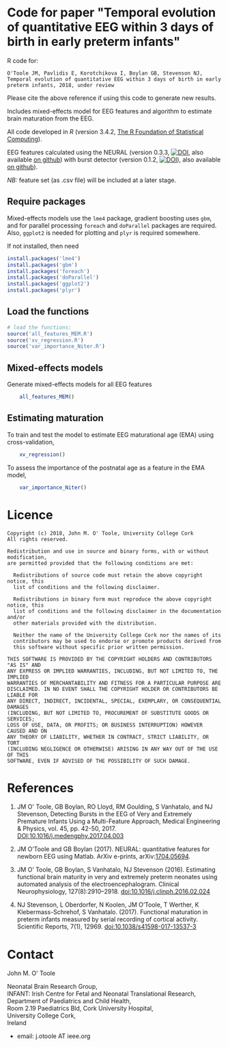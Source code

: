 # Code for paper "Temporal evolution of quantitative EEG within 3 days of birth in early preterm infants"

R code for:

`O'Toole JM, Pavlidis E, Korotchikova I, Boylan GB, Stevenson NJ, Temporal evolution of
quantitative EEG within 3 days of birth in early preterm infants, 2018, under review`

Please cite the above reference if using this code to generate new results. 


Includes mixed-effects model for EEG features and algorithm to estimate brain maturation
from the EEG.

All code developed in _R_ (version 3.4.2, [The R Foundation of Statistical
Computing](http://www.r-project.org)).


EEG features calculated using the NEURAL (version 0.3.3,
[![DOI](https://zenodo.org/badge/DOI/10.5281/zenodo.1052811.svg)](https://doi.org/10.5281/zenodo.1052811),
also available [on github](https://github.com/otoolej/qEEG_feature_set)) with burst
detector (version 0.1.2,
[![DOI](https://zenodo.org/badge/42042482.svg)](https://zenodo.org/badge/latestdoi/42042482)),
also available [on github](https://github.com/otoolej/burst_detector)).


*NB:* feature set (as .csv file) will be included at a later stage. 


## Require packages
Mixed-effects models use the `lme4` package, gradient boosting uses `gbm`, and for
parallel processing `foreach` and `doParallel` packages are required. Also, `ggplot2` is
needed for plotting and `plyr` is required somewhere. 

If not installed, then need

``` R
install.packages('lme4')
install.packages('gbm')
install.packages('foreach')
install.packages('doParallel')
install.packages('ggplot2')
install.packages('plyr')
```

## Load the functions

``` R
# load the functions:
source('all_features_MEM.R')	
source('xv_regression.R')	
source('var_importance_Niter.R')
```

## Mixed-effects models

Generate mixed-effects models for all EEG features
``` R
	all_features_MEM()
```

## Estimating maturation

To train and test the model to estimate EEG maturational age (EMA) using cross-validation, 
``` R
	xv_regression()
```

To assess the importance of the postnatal age as a feature in the EMA model,
``` R
	var_importance_Niter()
```




# Licence

```
Copyright (c) 2018, John M. O' Toole, University College Cork
All rights reserved.

Redistribution and use in source and binary forms, with or without modification,
are permitted provided that the following conditions are met:

  Redistributions of source code must retain the above copyright notice, this
  list of conditions and the following disclaimer.

  Redistributions in binary form must reproduce the above copyright notice, this
  list of conditions and the following disclaimer in the documentation and/or
  other materials provided with the distribution.

  Neither the name of the University College Cork nor the names of its
  contributors may be used to endorse or promote products derived from
  this software without specific prior written permission.

THIS SOFTWARE IS PROVIDED BY THE COPYRIGHT HOLDERS AND CONTRIBUTORS "AS IS" AND
ANY EXPRESS OR IMPLIED WARRANTIES, INCLUDING, BUT NOT LIMITED TO, THE IMPLIED
WARRANTIES OF MERCHANTABILITY AND FITNESS FOR A PARTICULAR PURPOSE ARE
DISCLAIMED. IN NO EVENT SHALL THE COPYRIGHT HOLDER OR CONTRIBUTORS BE LIABLE FOR
ANY DIRECT, INDIRECT, INCIDENTAL, SPECIAL, EXEMPLARY, OR CONSEQUENTIAL DAMAGES
(INCLUDING, BUT NOT LIMITED TO, PROCUREMENT OF SUBSTITUTE GOODS OR SERVICES;
LOSS OF USE, DATA, OR PROFITS; OR BUSINESS INTERRUPTION) HOWEVER CAUSED AND ON
ANY THEORY OF LIABILITY, WHETHER IN CONTRACT, STRICT LIABILITY, OR TORT
(INCLUDING NEGLIGENCE OR OTHERWISE) ARISING IN ANY WAY OUT OF THE USE OF THIS
SOFTWARE, EVEN IF ADVISED OF THE POSSIBILITY OF SUCH DAMAGE.
```

# References

1. JM O' Toole, GB Boylan, RO Lloyd, RM Goulding, S Vanhatalo, and NJ Stevenson,
   Detecting Bursts in the EEG of Very and Extremely Premature Infants Using a
   Multi-Feature Approach, Medical Engineering & Physics, vol. 45, pp. 42-50, 2017.
   [DOI:10.1016/j.medengphy.2017.04.003](https://doi.org/10.1016/j.medengphy.2017.04.003)

2. JM O’Toole and GB Boylan (2017). NEURAL: quantitative features for newborn EEG using
   Matlab. ArXiv e-prints, arXiv:[1704.05694](https://arxiv.org/abs/1704.05694).

3. JM O’ Toole, GB Boylan, S Vanhatalo, NJ Stevenson (2016). Estimating functional brain
   maturity in very and extremely preterm neonates using automated analysis of the
   electroencephalogram. Clinical Neurophysiology,
   127(8):2910–2918. [doi:10.1016/j.clinph.2016.02.024](https://doi.org/10.1016/j.clinph.2016.02.024)

4. NJ Stevenson, L Oberdorfer, N Koolen, JM O’Toole, T Werther, K Klebermass-Schrehof, S
   Vanhatalo. (2017). Functional maturation in preterm infants measured by serial
   recording of cortical activity. Scientific Reports,
   7(1), 12969. [doi:10.1038/s41598-017-13537-3](http://doi.org/10.1038/s41598-017-13537-3)

# Contact

John M. O' Toole

Neonatal Brain Research Group,  
INFANT: Irish Centre for Fetal and Neonatal Translational Research,  
Department of Paediatrics and Child Health,  
Room 2.19 Paediatrics Bld, Cork University Hospital,  
University College Cork,  
Ireland

- email: j.otoole AT ieee.org

